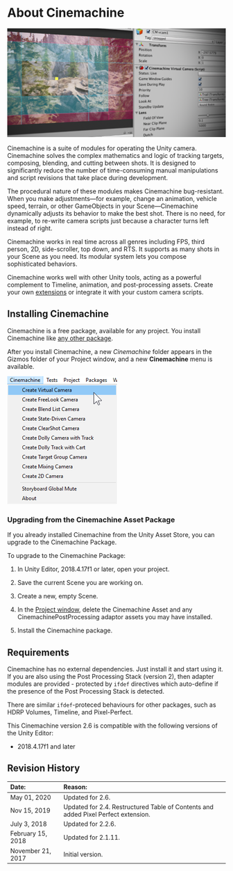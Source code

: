 # About Cinemachine

![Unity Cinemachine](images/CinemachineSplash.png)

Cinemachine is a suite of modules for operating the Unity camera. Cinemachine solves the complex mathematics and logic of tracking targets, composing, blending, and cutting between shots. It is designed to significantly reduce the number of time-consuming manual manipulations and script revisions that take place during development.

The procedural nature of these modules makes Cinemachine bug-resistant. When you make adjustments—for example, change an animation, vehicle speed, terrain, or other GameObjects in your Scene—Cinemachine dynamically adjusts its behavior to make the best shot. There is no need, for example, to re-write camera scripts just because a character turns left instead of right.

Cinemachine works in real time across all genres including FPS, third person, 2D, side-scroller, top down, and RTS. It supports as many shots in your Scene as you need. Its modular system lets you compose sophisticated behaviors.

Cinemachine works well with other Unity tools, acting as a powerful complement to Timeline, animation, and post-processing assets.  Create your own [extensions](CinemachineVirtualCameraExtensions.html) or integrate it with your custom camera scripts.

## Installing Cinemachine

Cinemachine is a free package, available for any project. You install Cinemachine like [any other package](https://docs.unity3d.com/Packages/com.unity.package-manager-ui@latest/index.html).

After you install Cinemachine, a new *Cinemachine* folder appears in the Gizmos folder of your Project window, and a new __Cinemachine__ menu is available.

![Cinemachine menu in the Unity Editor](images/CinemachineMenu.png)

### Upgrading from the Cinemachine Asset Package

If you already installed Cinemachine from the Unity Asset Store, you can upgrade to the Cinemachine Package.

To upgrade to the Cinemachine Package:

1. In Unity Editor, 2018.4.17f1 or later, open your project.

2. Save the current Scene you are working on.

3. Create a new, empty Scene.

4. In the [Project window](https://docs.unity3d.com/Manual/ProjectView.html), delete the Cinemachine Asset and any CinemachinePostProcessing adaptor assets you may have installed.

5. Install the Cinemachine package.

## Requirements

Cinemachine has no external dependencies. Just install it and start using it. If you are also using the Post Processing Stack (version 2), then adapter modules are provided - protected by `ifdef` directives which auto-define if the presence of the Post Processing Stack is detected.  

There are similar `ifdef`-proteced behaviours for other packages, such as HDRP Volumes, Timeline, and Pixel-Perfect.

This Cinemachine version 2.6 is compatible with the following versions of the Unity Editor:

* 2018.4.17f1 and later

## Revision History

| **Date:** | **Reason:** |
|:---|:---|
| May 01, 2020 | Updated for 2.6. |
| Nov 15, 2019 | Updated for 2.4. Restructured Table of Contents and added Pixel Perfect extension. |
| July 3, 2018 | Updated for 2.2.6. |
| February 15, 2018 | Updated for 2.1.11. |
| November 21, 2017 | Initial version. |
